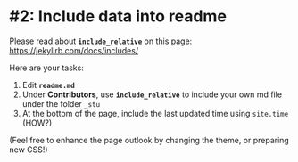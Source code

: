 # #2: Include data into readme

Please read about **`include_relative`** on this page: https://jekyllrb.com/docs/includes/

Here are your tasks:
1. Edit **`readme.md`**
2. Under **Contributors**, use **`include_relative`** to include your own md file under the folder `_stu`
3. At the bottom of the page, include the last updated time using `site.time` (HOW?)

(Feel free to enhance the page outlook by changing the theme, or preparing new CSS!)
